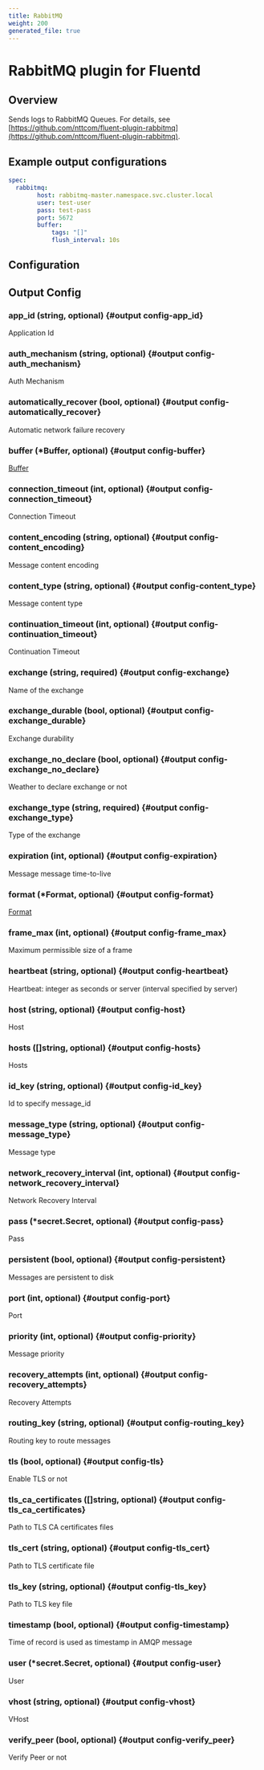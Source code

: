```yaml
---
title: RabbitMQ
weight: 200
generated_file: true
---
```


# RabbitMQ plugin for Fluentd
## Overview

Sends logs to RabbitMQ Queues. For details, see [https://github.com/nttcom/fluent-plugin-rabbitmq](https://github.com/nttcom/fluent-plugin-rabbitmq).

## Example output configurations

```yaml
spec:
  rabbitmq:
		host: rabbitmq-master.namespace.svc.cluster.local
		user: test-user
		pass: test-pass
		port: 5672
		buffer:
			tags: "[]"
			flush_interval: 10s
```


## Configuration
## Output Config

### app_id (string, optional) {#output config-app_id}

Application Id 


### auth_mechanism (string, optional) {#output config-auth_mechanism}

Auth Mechanism 


### automatically_recover (bool, optional) {#output config-automatically_recover}

Automatic network failure recovery 


### buffer (*Buffer, optional) {#output config-buffer}

[Buffer](../buffer/) 


### connection_timeout (int, optional) {#output config-connection_timeout}

Connection Timeout 


### content_encoding (string, optional) {#output config-content_encoding}

Message content encoding 


### content_type (string, optional) {#output config-content_type}

Message content type 


### continuation_timeout (int, optional) {#output config-continuation_timeout}

Continuation Timeout 


### exchange (string, required) {#output config-exchange}

Name of the exchange 


### exchange_durable (bool, optional) {#output config-exchange_durable}

Exchange durability 


### exchange_no_declare (bool, optional) {#output config-exchange_no_declare}

Weather to declare exchange or not 


### exchange_type (string, required) {#output config-exchange_type}

Type of the exchange 


### expiration (int, optional) {#output config-expiration}

Message message time-to-live 


### format (*Format, optional) {#output config-format}

[Format](../format/) 


### frame_max (int, optional) {#output config-frame_max}

Maximum permissible size of a frame 


### heartbeat (string, optional) {#output config-heartbeat}

Heartbeat: integer as seconds or server (interval specified by server) 


### host (string, optional) {#output config-host}

Host 


### hosts ([]string, optional) {#output config-hosts}

Hosts 


### id_key (string, optional) {#output config-id_key}

Id to specify message_id 


### message_type (string, optional) {#output config-message_type}

Message type 


### network_recovery_interval (int, optional) {#output config-network_recovery_interval}

Network Recovery Interval 


### pass (*secret.Secret, optional) {#output config-pass}

Pass 


### persistent (bool, optional) {#output config-persistent}

Messages are persistent to disk 


### port (int, optional) {#output config-port}

Port 


### priority (int, optional) {#output config-priority}

Message priority 


### recovery_attempts (int, optional) {#output config-recovery_attempts}

Recovery Attempts 


### routing_key (string, optional) {#output config-routing_key}

Routing key to route messages 


### tls (bool, optional) {#output config-tls}

Enable TLS or not 


### tls_ca_certificates ([]string, optional) {#output config-tls_ca_certificates}

Path to TLS CA certificates files 


### tls_cert (string, optional) {#output config-tls_cert}

Path to TLS certificate file 


### tls_key (string, optional) {#output config-tls_key}

Path to TLS key file 


### timestamp (bool, optional) {#output config-timestamp}

Time of record is used as timestamp in AMQP message 


### user (*secret.Secret, optional) {#output config-user}

User 


### vhost (string, optional) {#output config-vhost}

VHost 


### verify_peer (bool, optional) {#output config-verify_peer}

Verify Peer or not 



